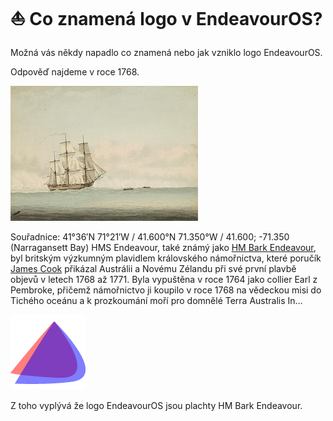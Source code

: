 # ⛵ Co znamená logo v EndeavourOS?
Možná vás někdy napadlo co znamená nebo jak vzniklo logo EndeavourOS.

Odpověď najdeme v roce 1768.

![](../img/HMS_Endeavour_.jpg)

Souřadnice: 41°36′N 71°21′W / 41.600°N 71.350°W / 41.600; -71.350 (Narragansett Bay) HMS Endeavour, také známý jako [HM Bark Endeavour](https://en.wikipedia.org/wiki/HMS_Endeavour), byl britským výzkumným plavidlem královského námořnictva, které poručík [James Cook](https://en.wikipedia.org/wiki/James_Cook) přikázal Austrálii a Novému Zélandu při své první plavbě objevů v letech 1768 až 1771. Byla vypuštěna v roce 1764 jako collier Earl z Pembroke, přičemž námořnictvo ji koupilo v roce 1768 na vědeckou misi do Tichého oceánu a k prozkoumání moří pro domnělé Terra Australis In…

![](../img/eos-logo.png)

Z toho vyplývá že logo EndeavourOS jsou plachty HM Bark Endeavour.
